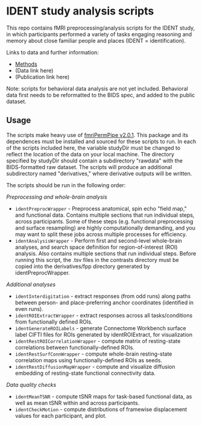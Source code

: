 # IDENT study analysis scripts

This repo contains fMRI preprocessing/analysis scripts for the IDENT study, in which participants performed a variety of tasks engaging reasoning and memory about close familiar people and places (IDENT = identification).

Links to data and further information:
* [Methods](https://osf.io/5yjgh/)
* (Data link here)
* (Publication link here)

Note: scripts for behavioral data analysis are not yet included. Behavioral data first needs to be reformatted to the BIDS spec, and added to the public dataset.

## Usage

The scripts make heavy use of [fmriPermPipe v2.0.1](https://github.com/bmdeen/fmriPermPipe/releases/tag/v2.0.1). This package and its dependences must be installed and sourced for these scripts to run. In each of the scripts included here, the variable studyDir must be changed to reflect the location of the data on your local machine. The directory specified by studyDir should contain a subdirectory "rawdata" with the BIDS-formatted raw dataset. The scripts will produce an additional subdirectory named "derivatives," where derivative outputs will be written.

The scripts should be run in the following order:

_Preprocessing and whole-brain analysis_
* `identPreprocWrapper` - Preprocess anatomical, spin echo "field map," and functional data. Contains multiple sections that run individual steps, across participants. Some of these steps (e.g. functional preprocessing and surface resampling) are highly computationally demanding, and you may want to split these jobs across multiple processes for efficiency.
* `identAnalysisWrapper` - Perform first and second-level whole-brain analyses, and search space definition for region-of-interest (ROI) analysis. Also contains multiple sections that run individual steps. Before running this script, the .tsv files in the contrasts directory must be copied into the derivatives/fpp directory generated by identPreprocWrapper.

_Additional analyses_
* `identInterdigitation` - extract responses (from odd runs) along paths between person- and place-preferring anchor coordinates (identified in even runs).
* `identROIExtractWrapper` - extract responses across all tasks/conditions from functionally defined ROIs.
* `identGenerateROILabels` - generate Connectome Workbench surface label CIFTI files for ROIs generated by identROIExtract, for visualization
* `identRestROICorrelationWrapper` - compute matrix of resting-state correlations between functionally-defined ROIs.
* `identRestSurfConnWrapper` - compute whole-brain resting-state correlation maps using functionally-defined ROIs as seeds.
* `identRestDiffusionMapWrapper` - compute and visualize diffusion embedding of resting-state functional connectivity data.

_Data quality checks_
* `identMeanTSNR` - compute tSNR maps for task-based functional data, as well as mean tSNR within and across participants.
* `identCheckMotion` - compute distributions of framewise displacement values for each participant, and plot.
